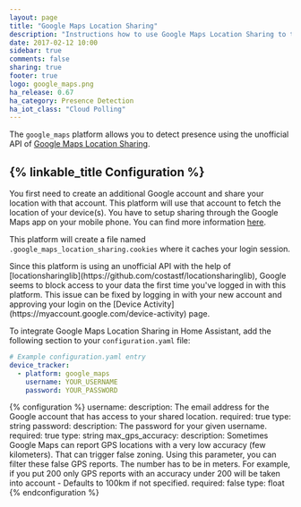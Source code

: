 ```yaml
---
layout: page
title: "Google Maps Location Sharing"
description: "Instructions how to use Google Maps Location Sharing to track devices in Home Assistant."
date: 2017-02-12 10:00
sidebar: true
comments: false
sharing: true
footer: true
logo: google_maps.png
ha_release: 0.67
ha_category: Presence Detection
ha_iot_class: "Cloud Polling"
---
```


The `google_maps` platform allows you to detect presence using the unofficial API of [Google Maps Location Sharing](https://myaccount.google.com/locationsharing).

## {% linkable_title Configuration %}

You first need to create an additional Google account and share your location with that account. This platform will use that account to fetch the location of your device(s). You have to setup sharing through the Google Maps app on your mobile phone. You can find more information [here](https://support.google.com/accounts?p=location_sharing).

This platform will create a file named `.google_maps_location_sharing.cookies` where it caches your login session.

<p class='note warning'>
Since this platform is using an unofficial API with the help of [locationsharinglib](https://github.com/costastf/locationsharinglib), Google seems to block access to your data the first time you've logged in with this platform.
This issue can be fixed by logging in with your new account and approving your login on the [Device Activity](https://myaccount.google.com/device-activity) page.
</p>

To integrate Google Maps Location Sharing in Home Assistant, add the following section to your `configuration.yaml` file:

```yaml
# Example configuration.yaml entry
device_tracker:
  - platform: google_maps
    username: YOUR_USERNAME
    password: YOUR_PASSWORD
```

{% configuration %}
username:
  description: The email address for the Google account that has access to your shared location.
  required: true
  type: string
password:
  description: The password for your given username.
  required: true
  type: string
max_gps_accuracy:
   description: Sometimes Google Maps can report GPS locations with a very low accuracy (few kilometers). That can trigger false zoning. Using this parameter, you can filter these false GPS reports. The number has to be in meters. For example, if you put 200 only GPS reports with an accuracy under 200 will be taken into account - Defaults to 100km if not specified.
   required: false
   type: float
{% endconfiguration %}
